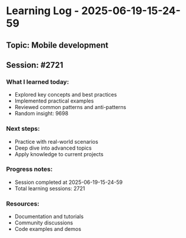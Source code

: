 # Learning Log - 2025-06-19-15-24-59

## Topic: Mobile development
## Session: #2721

### What I learned today:
- Explored key concepts and best practices
- Implemented practical examples  
- Reviewed common patterns and anti-patterns
- Random insight: 9698

### Next steps:
- Practice with real-world scenarios
- Deep dive into advanced topics
- Apply knowledge to current projects

### Progress notes:
- Session completed at 2025-06-19-15-24-59
- Total learning sessions: 2721

### Resources:
- Documentation and tutorials
- Community discussions
- Code examples and demos
